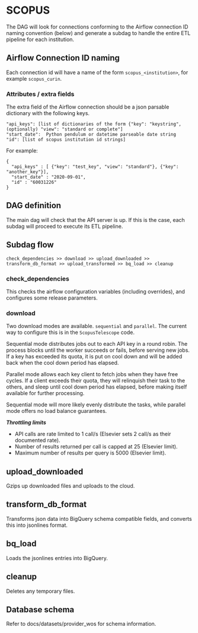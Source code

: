 # SCOPUS

The DAG will look for connections conforming to the Airflow connection ID naming convention (below) and generate a
subdag to handle the entire ETL pipeline for each institution.

## Airflow Connection ID naming

Each connection id will have a name of the form ```scopus_<institution>```, for example ```scopus_curin```. 

### Attributes / extra fields
The extra field of the Airflow connection should be a json parsable dictionary with the following keys. 
```
"api_keys": [list of dictionaries of the form {"key": "keystring", (optionally) "view": "standard or complete"]
"start_date":  Python pendulum or datetime parseable date string
"id": [list of scopus institution id strings]
```
For example:
```
{
  "api_keys" : [ {"key": "test_key", "view": "standard"}, {"key": "another_key"}],
  "start_date" : "2020-09-01",
  "id" : "60031226"
}
```

## DAG definition

The main dag will check that the API server is up.  If this is the case, each subdag will proceed to execute its ETL
pipeline.

## Subdag flow
```
check_dependencies >> download >> upload_downloaded >> transform_db_format >> upload_transformed >> bq_load >> cleanup
```

### check_dependencies

This checks the airflow configuration variables (including overrides), and configures some release parameters.

### download

Two download modes are available. ```sequential``` and ```parallel```. The current way to configure this is in the
```ScopusTelescope``` code.

Sequential mode distributes jobs out to each API key in a round robin.  The process blocks until the worker succeeds or
 fails, before serving new jobs. If a key has exceeded its quota, it is put on cool down and will be added back when the
 cool down period has elapsed.
 
Parallel mode allows each key client to fetch jobs when they have free cycles. If a client exceeds their quota, they 
will relinquish their task to the others, and sleep until cool down period has elapsed, before making itself available
for further processing.

Sequential mode will more likely evenly distribute the tasks, while parallel mode offers no load balance guarantees.

***Throttling limits***
 * API calls are rate limited to 1 call/s (Elsevier sets 2 call/s as their documented rate).
 * Number of results returned per call is capped at 25 (Elsevier limit).
 * Maximum number of results per query is 5000 (Elsevier limit).

## upload_downloaded

Gzips up downloaded files and uploads to the cloud.

## transform_db_format

Transforms json data into BigQuery schema compatible fields, and converts this into jsonlines format.

## bq_load

Loads the jsonlines entries into BigQuery.

## cleanup

Deletes any temporary files.

## Database schema

Refer to docs/datasets/provider_wos for schema information.